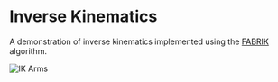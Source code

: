 # Inverse Kinematics

A demonstration of inverse kinematics implemented using the [FABRIK](http://andreasaristidou.com/FABRIK.html) algorithm.

![IK Arms](docs/IK-arms.gif)

